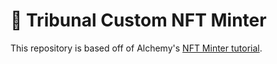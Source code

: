 # 📝 Tribunal Custom NFT Minter 

This repository is based off of Alchemy's [NFT Minter tutorial](https://docs.alchemyapi.io/alchemy/tutorials/nft-minter). 

